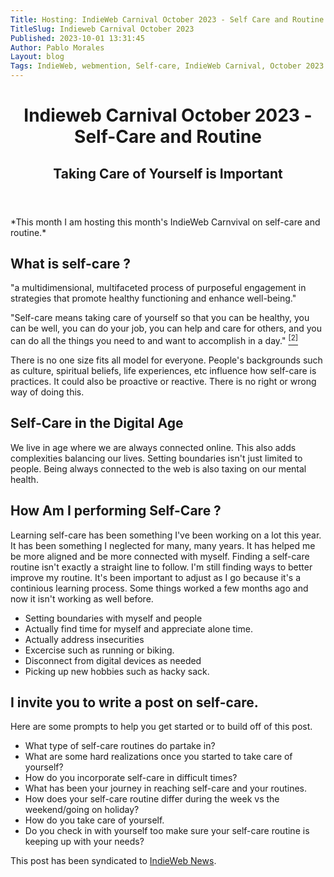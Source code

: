 ```yaml
---
Title: Hosting: IndieWeb Carnival October 2023 - Self Care and Routine
TitleSlug: Indieweb Carnival October 2023
Published: 2023-10-01 13:31:45
Author: Pablo Morales
Layout: blog
Tags: IndieWeb, webmention, Self-care, IndieWeb Carnival, October 2023
---
```



<header class="athelas tc ph4">
  <h1 class="f3 f2-m f1-l fw2 black-90 mv3">
    Indieweb Carnival October 2023 - Self-Care and Routine
  </h1>
  <h2 class="f5 f4-m f3-l fw2 black-50 mt0 lh-copy">
    Taking Care of Yourself is Important
  </h2>
</header>

<article class="athelas pa4">
  <div class="f6 f4-ns lh-copy measure center" markdown="1">
*This month I am hosting this month's IndieWeb Carnvival on self-care and routine.*


## What is self-care ?

"a multidimensional, multifaceted process of purposeful engagement in strategies that promote healthy functioning and enhance well-being."

"Self-care means taking care of yourself so that you can be healthy, you can be well, you can do your job, you can help and care for others, and you can do all the things you need to and want to accomplish in a day." <a href="https://www.everydayhealth.com/self-care/" class="i"><sup>[2]</sup></a>

There is no one size fits all model for everyone. People's backgrounds such as culture, spiritual beliefs, life experiences, etc influence how self-care is practices. It could also be proactive or reactive. There is no right or wrong way of doing this.

## Self-Care in the Digital Age

We live in age where we are always connected online. This also adds complexities balancing our lives. Setting boundaries isn't just limited to people. Being always connected to the web is also taxing on our mental health. 

## How Am I performing Self-Care ?

Learning self-care has been something I've been working on a lot this year. It has been something I neglected for many, many years. It has helped me be more aligned and be more connected with myself. Finding a self-care routine isn't exactly a straight line to follow. I'm still finding ways to better improve my routine. It's been important to adjust as I go because it's a continious learning process. Some things worked a few months ago and now it isn't working as well before.

* Setting boundaries with myself and people
* Actually find time for myself and appreciate alone time.
* Actually address insecurities
* Excercise such as running or biking.
* Disconnect from digital devices as needed
* Picking up new hobbies such as hacky sack.



## I invite you to write a post on self-care.

Here are some prompts to help you get started or to build off of this post.

* What type of self-care routines do partake in?
* What are some hard realizations once you started to take care of yourself?
* How do you incorporate self-care in difficult times?
* What has been your journey in reaching self-care and your routines.
* How does your self-care routine differ during the week vs the weekend/going on holiday?
* How do you take care of yourself.
* Do you check in with yourself too make sure your self-care routine is keeping up with your needs? 


This post has been syndicated to <a href="https://news.indieweb.org/en" class="u-syndication">IndieWeb News</a>.

  </div>
</article>
